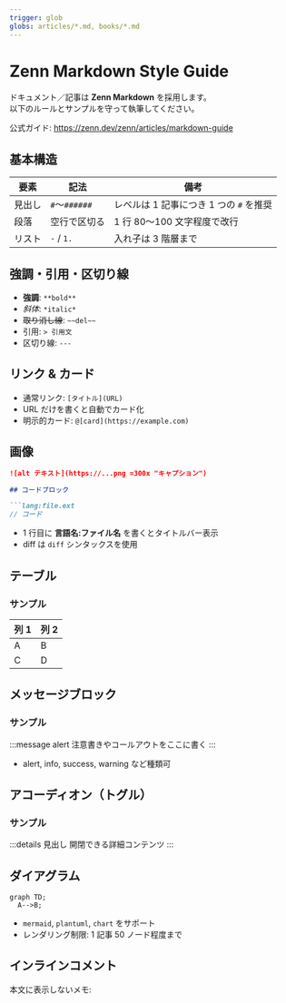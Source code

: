 ```yaml
---
trigger: glob
globs: articles/*.md, books/*.md
---
```


# Zenn Markdown Style Guide

ドキュメント／記事は **Zenn Markdown** を採用します。  
以下のルールとサンプルを守って執筆してください。

公式ガイド: https://zenn.dev/zenn/articles/markdown-guide

## 基本構造

| 要素 | 記法 | 備考 |
| --- | --- | --- |
| 見出し | `#`〜`######` | レベルは 1 記事につき 1 つの `#` を推奨 |
| 段落 | 空行で区切る | 1 行 80〜100 文字程度で改行 |
| リスト | `-` / `1.` | 入れ子は 3 階層まで |

## 強調・引用・区切り線

- **強調**: `**bold**`
- *斜体*: `*italic*`
- ~~取り消し線~~: `~~del~~`
- 引用: `> 引用文`
- 区切り線: `---`

## リンク & カード

- 通常リンク: `[タイトル](URL)`
- URL だけを書くと自動でカード化
- 明示的カード: `@[card](https://example.com)`

## 画像

```markdown
![alt テキスト](https://...png =300x "キャプション")

## コードブロック

```lang:file.ext
// コード
```

- 1 行目に **言語名:ファイル名** を書くとタイトルバー表示
- diff は `diff` シンタックスを使用

## テーブル

### サンプル

| 列 1 | 列 2 |
| --- | --- |
| A | B |
| C | D |

## メッセージブロック

### サンプル

:::message alert
注意書きやコールアウトをここに書く
:::

- alert, info, success, warning など種類可


## アコーディオン（トグル）

### サンプル

:::details 見出し
開閉できる詳細コンテンツ
:::

## ダイアグラム

```mermaid
graph TD;
  A-->B;
```

- `mermaid`, `plantuml`, `chart` をサポート
- レンダリング制限: 1 記事 50 ノード程度まで

## インラインコメント

本文に表示しないメモ:

<!-- TODO: 後で図を追加 -->
